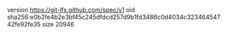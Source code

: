 version https://git-lfs.github.com/spec/v1
oid sha256:e0b2fe4b2e3bf45c245dfdcd257d9b1fd3486c0d4034c32346454742fe92fe35
size 20946
